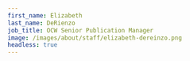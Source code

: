 ```yaml
---
first_name: Elizabeth
last_name: DeRienzo
job_title: OCW Senior Publication Manager
image: /images/about/staff/elizabeth-dereinzo.png
headless: true
---
```

